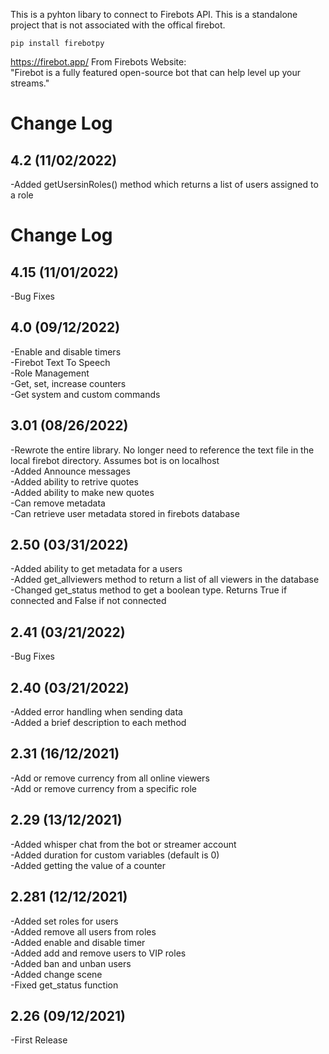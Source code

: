 This is a pyhton libary to connect to Firebots API. This is a standalone project that is not associated with the offical firebot. <br>

```
pip install firebotpy
```

https://firebot.app/
From Firebots Website: <br>
"Firebot is a fully featured open-source bot that can help level up your streams." <br>

# Change Log
## 4.2 (11/02/2022)
-Added getUsersinRoles() method which returns a list of users assigned to a role <br>

# Change Log
## 4.15 (11/01/2022)
-Bug Fixes <br>

## 4.0 (09/12/2022)
-Enable and disable timers <br>
-Firebot Text To Speech <br>
-Role Management <br>
-Get, set, increase counters <br>
-Get system and custom commands <br>

## 3.01 (08/26/2022)
-Rewrote the entire library. No longer need to reference the text file in the local firebot directory. Assumes bot is on localhost <br>
-Added Announce messages <br>
-Added ability to retrive quotes <br>
-Added ability to make new quotes <br>
-Can remove metadata <br>
-Can retrieve user metadata stored in firebots database <br>

## 2.50 (03/31/2022)
-Added ability to get metadata for a users <br>
-Added get_allviewers method to return a list of all viewers in the database <br>
-Changed get_status method to get a boolean type. Returns True if connected and False if not connected <br>

## 2.41 (03/21/2022)
-Bug Fixes <br>

## 2.40 (03/21/2022)
-Added error handling when sending data <br>
-Added a brief description to each method <br>

## 2.31 (16/12/2021)

-Add or remove currency from all online viewers <br>
-Add or remove currency from a specific role <br>

## 2.29 (13/12/2021)

-Added whisper chat from the bot or streamer account <br>
-Added duration for custom variables (default is 0) <br>
-Added getting the value of a counter <br>

## 2.281 (12/12/2021)

-Added set roles for users <br>
-Added remove all users from roles <br>
-Added enable and disable timer <br>
-Added add and remove users to VIP roles <br>
-Added ban and unban users <br>
-Added change scene <br>
-Fixed get_status function <br>

## 2.26 (09/12/2021)

-First Release <br>
